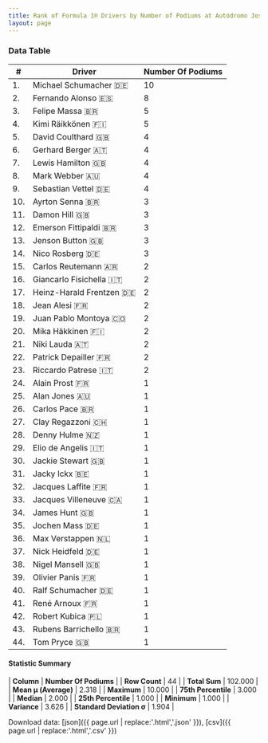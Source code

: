 ```yaml
---
title: Rank of Formula 1® Drivers by Number of Podiums at Autódromo José Carlos Pace
layout: page
---
```


<canvas id="chart" width="400" height="180"></canvas>
<script>
var data = {
    "datasets": [
        {
            "backgroundColor": [
                "#9C8E8D",
                "#9C8E8D",
                "#9C8E8D",
                "#9C8E8D",
                "#9C8E8D",
                "#9C8E8D",
                "#9C8E8D",
                "#9C8E8D",
                "#9C8E8D",
                "#9C8E8D",
                "#9C8E8D",
                "#9C8E8D",
                "#9C8E8D",
                "#9C8E8D",
                "#9C8E8D",
                "#9C8E8D",
                "#9C8E8D",
                "#9C8E8D",
                "#9C8E8D",
                "#9C8E8D",
                "#9C8E8D",
                "#9C8E8D",
                "#9C8E8D",
                "#9C8E8D",
                "#9C8E8D",
                "#9C8E8D",
                "#9C8E8D",
                "#9C8E8D",
                "#9C8E8D",
                "#9C8E8D",
                "#9C8E8D",
                "#9C8E8D",
                "#9C8E8D",
                "#9C8E8D",
                "#9C8E8D",
                "#9C8E8D",
                "#9C8E8D",
                "#9C8E8D",
                "#9C8E8D",
                "#9C8E8D",
                "#9C8E8D",
                "#9C8E8D",
                "#9C8E8D",
                "#9C8E8D"
            ],
            "borderColor": [
                "#1D181E",
                "#1D181E",
                "#1D181E",
                "#1D181E",
                "#1D181E",
                "#1D181E",
                "#1D181E",
                "#1D181E",
                "#1D181E",
                "#1D181E",
                "#1D181E",
                "#1D181E",
                "#1D181E",
                "#1D181E",
                "#1D181E",
                "#1D181E",
                "#1D181E",
                "#1D181E",
                "#1D181E",
                "#1D181E",
                "#1D181E",
                "#1D181E",
                "#1D181E",
                "#1D181E",
                "#1D181E",
                "#1D181E",
                "#1D181E",
                "#1D181E",
                "#1D181E",
                "#1D181E",
                "#1D181E",
                "#1D181E",
                "#1D181E",
                "#1D181E",
                "#1D181E",
                "#1D181E",
                "#1D181E",
                "#1D181E",
                "#1D181E",
                "#1D181E",
                "#1D181E",
                "#1D181E",
                "#1D181E",
                "#1D181E"
            ],
            "borderWidth": 1,
            "data": [
                10.0,
                8.0,
                5.0,
                5.0,
                4.0,
                4.0,
                4.0,
                4.0,
                4.0,
                3.0,
                3.0,
                3.0,
                3.0,
                3.0,
                2.0,
                2.0,
                2.0,
                2.0,
                2.0,
                2.0,
                2.0,
                2.0,
                2.0,
                1.0,
                1.0,
                1.0,
                1.0,
                1.0,
                1.0,
                1.0,
                1.0,
                1.0,
                1.0,
                1.0,
                1.0,
                1.0,
                1.0,
                1.0,
                1.0,
                1.0,
                1.0,
                1.0,
                1.0,
                1.0
            ],
            "label": "Number Of Podiums"
        }
    ],
    "labels": [
        "Michael Schumacher",
        "Fernando Alonso",
        "Felipe Massa",
        "Kimi Räikkönen",
        "David Coulthard",
        "Gerhard Berger",
        "Lewis Hamilton",
        "Mark Webber",
        "Sebastian Vettel",
        "Ayrton Senna",
        "Damon Hill",
        "Emerson Fittipaldi",
        "Jenson Button",
        "Nico Rosberg",
        "Carlos Reutemann",
        "Giancarlo Fisichella",
        "Heinz-Harald Frentzen",
        "Jean Alesi",
        "Juan Pablo Montoya",
        "Mika Häkkinen",
        "Niki Lauda",
        "Patrick Depailler",
        "Riccardo Patrese",
        "Alain Prost",
        "Alan Jones",
        "Carlos Pace",
        "Clay Regazzoni",
        "Denny Hulme",
        "Elio de Angelis",
        "Jackie Stewart",
        "Jacky Ickx",
        "Jacques Laffite",
        "Jacques Villeneuve",
        "James Hunt",
        "Jochen Mass",
        "Max Verstappen",
        "Nick Heidfeld",
        "Nigel Mansell",
        "Olivier Panis",
        "Ralf Schumacher",
        "René Arnoux",
        "Robert Kubica",
        "Rubens Barrichello",
        "Tom Pryce"
    ]
};
var options = {
  legend: {
    display: false
  },
  scales: {
    xAxes: [{
      ticks: {
        beginAtZero: true,
        maxRotation: 180,
        display: window.innerWidth > 800
      }
    }],
    yAxes: [{
      ticks: {
        beginAtZero: true
      }
    }]
  },
  onResize: function(chart, size) {
    chart.options.scales.xAxes[0].ticks.display = size.width > 800;
  }
};
var chart = new Chart("chart", {
    data: data,
    type: 'bar',
    options: options
});
</script>



### Data Table

| # | Driver | Number Of Podiums |
|--|--|--|
| 1. | Michael Schumacher 🇩🇪 | 10 |
| 2. | Fernando Alonso 🇪🇸 | 8 |
| 3. | Felipe Massa 🇧🇷 | 5 |
| 4. | Kimi Räikkönen 🇫🇮 | 5 |
| 5. | David Coulthard 🇬🇧 | 4 |
| 6. | Gerhard Berger 🇦🇹 | 4 |
| 7. | Lewis Hamilton 🇬🇧 | 4 |
| 8. | Mark Webber 🇦🇺 | 4 |
| 9. | Sebastian Vettel 🇩🇪 | 4 |
| 10. | Ayrton Senna 🇧🇷 | 3 |
| 11. | Damon Hill 🇬🇧 | 3 |
| 12. | Emerson Fittipaldi 🇧🇷 | 3 |
| 13. | Jenson Button 🇬🇧 | 3 |
| 14. | Nico Rosberg 🇩🇪 | 3 |
| 15. | Carlos Reutemann 🇦🇷 | 2 |
| 16. | Giancarlo Fisichella 🇮🇹 | 2 |
| 17. | Heinz-Harald Frentzen 🇩🇪 | 2 |
| 18. | Jean Alesi 🇫🇷 | 2 |
| 19. | Juan Pablo Montoya 🇨🇴 | 2 |
| 20. | Mika Häkkinen 🇫🇮 | 2 |
| 21. | Niki Lauda 🇦🇹 | 2 |
| 22. | Patrick Depailler 🇫🇷 | 2 |
| 23. | Riccardo Patrese 🇮🇹 | 2 |
| 24. | Alain Prost 🇫🇷 | 1 |
| 25. | Alan Jones 🇦🇺 | 1 |
| 26. | Carlos Pace 🇧🇷 | 1 |
| 27. | Clay Regazzoni 🇨🇭 | 1 |
| 28. | Denny Hulme 🇳🇿 | 1 |
| 29. | Elio de Angelis 🇮🇹 | 1 |
| 30. | Jackie Stewart 🇬🇧 | 1 |
| 31. | Jacky Ickx 🇧🇪 | 1 |
| 32. | Jacques Laffite 🇫🇷 | 1 |
| 33. | Jacques Villeneuve 🇨🇦 | 1 |
| 34. | James Hunt 🇬🇧 | 1 |
| 35. | Jochen Mass 🇩🇪 | 1 |
| 36. | Max Verstappen 🇳🇱 | 1 |
| 37. | Nick Heidfeld 🇩🇪 | 1 |
| 38. | Nigel Mansell 🇬🇧 | 1 |
| 39. | Olivier Panis 🇫🇷 | 1 |
| 40. | Ralf Schumacher 🇩🇪 | 1 |
| 41. | René Arnoux 🇫🇷 | 1 |
| 42. | Robert Kubica 🇵🇱 | 1 |
| 43. | Rubens Barrichello 🇧🇷 | 1 |
| 44. | Tom Pryce 🇬🇧 | 1 |

#### Statistic Summary

| **Column** | **Number Of Podiums** |
| **Row Count** | 44 |
| **Total Sum** | 102.000 |
| **Mean μ (Average)** | 2.318 |
| **Maximum** | 10.000 |
| **75th Percentile** | 3.000 |
| **Median** | 2.000 |
| **25th Percentile** | 1.000 |
| **Minimum** | 1.000 |
| **Variance** | 3.626 |
| **Standard Deviation σ** | 1.904 |

Download data: [json]({{ page.url | replace:'.html','.json' }}), [csv]({{ page.url | replace:'.html','.csv' }})
